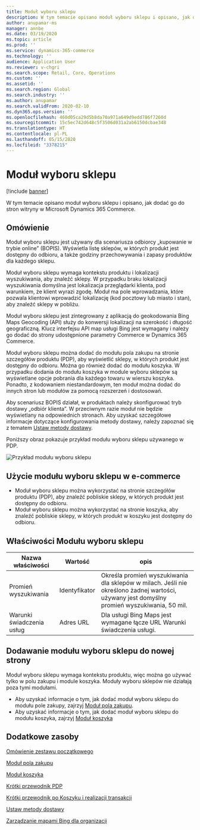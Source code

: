 ```yaml
---
title: Moduł wyboru sklepu
description: W tym temacie opisano moduł wyboru sklepu i opisano, jak dodać go do stron witryny w Microsoft Dynamics 365 Commerce.
author: anupamar-ms
manager: annbe
ms.date: 03/19/2020
ms.topic: article
ms.prod: ''
ms.service: dynamics-365-commerce
ms.technology: ''
audience: Application User
ms.reviewer: v-chgri
ms.search.scope: Retail, Core, Operations
ms.custom: ''
ms.assetid: ''
ms.search.region: Global
ms.search.industry: ''
ms.author: anupamar
ms.search.validFrom: 2020-02-10
ms.dyn365.ops.version: ''
ms.openlocfilehash: 460d05ca29d5b8da70a971a649d9edd786f7260d
ms.sourcegitcommit: 15c5ec742d648c5f3506d031a2ab6150dcbae348
ms.translationtype: HT
ms.contentlocale: pl-PL
ms.lasthandoff: 05/15/2020
ms.locfileid: "3378215"
---
```

# <a name="store-selector-module"></a>Moduł wyboru sklepu

[!include [banner](includes/banner.md)]

W tym temacie opisano moduł wyboru sklepu i opisano, jak dodać go do stron witryny w Microsoft Dynamics 365 Commerce.

## <a name="overview"></a>Omówienie

Moduł wyboru sklepu jest używany dla scenariusza odbiorcy „kupowanie w trybie online” (BOPIS). Wyświetla listę sklepów, w których produkt jest dostępny do odbioru, a także godziny przechowywania i zapasy produktów dla każdego sklepu.

Moduł wyboru sklepu wymaga kontekstu produktu i lokalizacji wyszukiwania, aby znaleźć sklepy. W przypadku braku lokalizacji wyszukiwania domyślna jest lokalizacja przeglądarki klienta, pod warunkiem, że klient wyrazi zgodę. Moduł ma pole wprowadzania, które pozwala klientowi wprowadzić lokalizację (kod pocztowy lub miasto i stan), aby znaleźć sklepy w pobliżu.

Moduł wyboru sklepu jest zintegrowany z aplikacją do geokodowania Bing Maps Geocoding (API) służy do konwersji lokalizacji na szerokość i długość geograficzną. Klucz interfejsu API map usługi Bing jest wymagany i należy go dodać do strony udostępnione parametry Commerce w Dynamics 365 Commerce.

Moduł wyboru sklepu można dodać do modułu pola zakupu na stronie szczegółów produktu (PDP), aby wyświetlić sklepy, w których produkt jest dostępny do odbioru. Można go również dodać do modułu koszyka. W przypadku dodania do modułu koszyka w module wyboru sklepów są wyświetlane opcje pobrania dla każdego towaru w wierszu koszyka. Ponadto, z kodowaniem niestandardowym, ten moduł można dodać do innych stron lub modułów za pomocą rozszerzeń i dostosowań.

Aby scenariusz BOPIS działał, w produktach należy skonfigurować tryb dostawy „odbiór klienta”. W przeciwnym razie moduł nie będzie wyświetlany na odpowiednich stronach. Aby uzyskać szczegółowe informacje dotyczące konfigurowania metody dostawy, należy zapoznać się z tematem [Ustaw metody dostawy](https://docs.microsoft.com/dynamicsax-2012/appuser-itpro/set-up-modes-of-delivery).

Poniższy obraz pokazuje przykład modułu wyboru sklepu używanego w PDP.

![Przykład modułu wyboru sklepu](./media/BOPIS.PNG)

## <a name="store-selector-module-usage-in-e-commerce"></a>Użycie modułu wyboru sklepu w e-commerce

- Moduł wyboru sklepu można wykorzystać na stronie szczegółów produktu (PDP), aby znaleźć pobliskie sklepy, w których produkt jest dostępny do odbioru.
- Moduł wyboru sklepu można wykorzystać na stronie koszyka, aby znaleźć pobliskie sklepy, w których produkt w koszyku jest dostępny do odbioru.

## <a name="store-selector-module-properties"></a>Właściwości Modułu wyboru sklepu

| Nazwa właściwości             | Wartość                 | opis |
|---------------------------|-----------------------|-------------|
| Promień wyszukiwania | Identyfikator | Określa promień wyszukiwania dla sklepów w milach. Jeśli nie określono żadnej wartości, używany jest domyślny promień wyszukiwania, 50 mil.|
|Warunki świadczenia usług | Adres URL    |  Dla usługi Bing Maps jest wymagane łącze URL Warunki świadczenia usługi. |

## <a name="add-a-store-selector-module-to-a-page"></a>Dodawanie modułu wyboru sklepu do nowej strony

Moduł wyboru sklepu wymaga kontekstu produktu, więc można go używać tylko w polu zakupu i module koszyka. Moduły wyboru sklepów nie działają poza tymi modułami.

- Aby uzyskać informacje o tym, jak dodać moduł wyboru sklepu do modułu pole zakupy, zajrzyj [Moduł pola zakupu](add-buy-box.md). 
- Aby uzyskać informacje o tym, jak dodać moduł wyboru sklepu do modułu koszyka, zajrzyj [Moduł koszyka](add-cart-module.md)

## <a name="additional-resources"></a>Dodatkowe zasoby

[Omówienie zestawu początkowego](starter-kit-overview.md)

[Moduł pola zakupu](add-buy-box.md)

[Moduł koszyka](add-cart-module.md)

[Krótki przewodnik PDP](quick-tour-pdp.md)

[Krótki przewodnik po Koszyku i realizacji transakcji](quick-tour-cart-checkout.md)

[Ustaw metody dostawy](https://docs.microsoft.com/dynamicsax-2012/appuser-itpro/set-up-modes-of-delivery)

[Zarządzanie mapami Bing dla organizacji](dev-itpro/manage-bing-maps.md)
